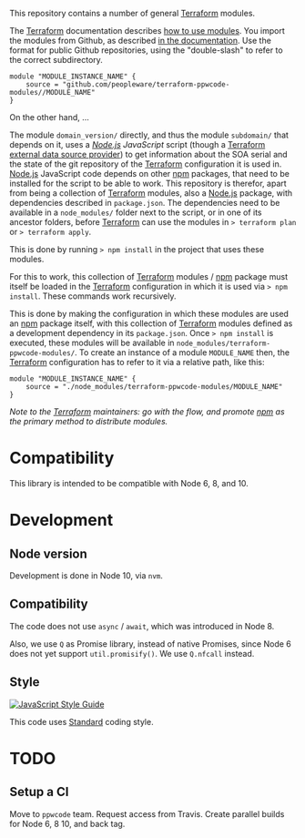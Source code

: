 This repository contains a number of general [Terraform] modules.

The [Terraform] documentation describes [how to use modules].
You import the modules from Github, as described [in the documentation][terraform module sources].
Use the format for public Github repositories, using the "double-slash" to refer to the correct
subdirectory.

    module "MODULE_INSTANCE_NAME" {
        source = "github.com/peopleware/terraform-ppwcode-modules//MODULE_NAME"
    }

On the other hand, …

The module `domain_version/` directly, and thus the module `subdomain/` that depends on it,
uses a _[Node.js] JavaScript_ script (though a [Terraform external data source provider]) to get information
about the SOA serial and the state of the git repository of the [Terraform] configuration it is used in.
[Node.js] JavaScript code depends on other [npm] packages, that need to be installed for the script to be able to
work. This repository is therefor, apart from being a collection of [Terraform] modules, also a [Node.js][npm] package, with dependencies described in `package.json`. The dependencies need to be available in a
`node_modules/` folder next to the script, or in one of its ancestor folders, before [Terraform] can use the
modules in `> terraform plan` or `> terraform apply`.

This is done by running `> npm install` in the project that uses these modules.

For this to work, this collection of [Terraform] modules / [npm] package must itself be loaded in the
[Terraform] configuration in which it is used via `> npm install`. These commands
work recursively.

This is done by making the configuration in which these modules are used an [npm] package itself, with this
collection of [Terraform] modules defined as a development dependency in its `package.json`. Once
`> npm install` is executed, these modules will be available in
`node_modules/terraform-ppwcode-modules/`. To create an instance of a module `MODULE_NAME` then, the [Terraform]
configuration has to refer to it via a relative path, like this:

    module "MODULE_INSTANCE_NAME" {
        source = "./node_modules/terraform-ppwcode-modules/MODULE_NAME"
    }

_Note to the [Terraform] maintainers: go with the flow, and promote [npm] as the primary method to distribute
modules._

# Compatibility

This library is intended to be compatible with Node 6, 8, and 10.

# Development

## Node version

Development is done in Node 10, via `nvm`.

## Compatibility

The code does not use `async` / `await`, which was introduced in Node 8.

Also, we use `Q` as Promise library, instead of native Promises, since Node 6 does not yet support `util.promisify()`.
We use `Q.nfcall` instead.

## Style

[![JavaScript Style Guide](https://cdn.rawgit.com/standard/standard/master/badge.svg)](https://github.com/standard/standard)

This code uses [Standard] coding style.

# TODO

## Setup a CI

Move to `ppwcode` team. Request access from Travis.
Create parallel builds for Node 6, 8 10, and back tag.

[terraform]: https://peopleware.atlassian.net/wiki/x/CwAvBg
[how to use modules]: https://www.terraform.io/docs/modules/usage.html
[terraform module sources]: https://www.terraform.io/docs/modules/sources.html
[node.js]: https://nodejs.org
[terraform external data source provider]: https://www.terraform.io/docs/providers/external/data_source.html
[npm]: https://www.npmjs.com
[standard]: https://standardjs.com
